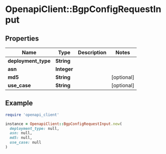 # OpenapiClient::BgpConfigRequestInput

## Properties

| Name | Type | Description | Notes |
| ---- | ---- | ----------- | ----- |
| **deployment_type** | **String** |  |  |
| **asn** | **Integer** |  |  |
| **md5** | **String** |  | [optional] |
| **use_case** | **String** |  | [optional] |

## Example

```ruby
require 'openapi_client'

instance = OpenapiClient::BgpConfigRequestInput.new(
  deployment_type: null,
  asn: null,
  md5: null,
  use_case: null
)
```

